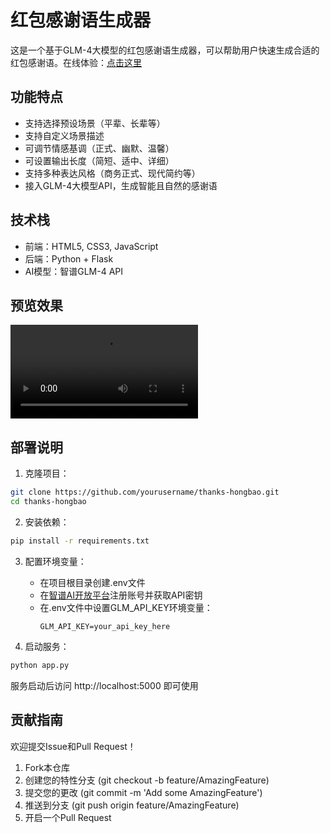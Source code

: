 # 红包感谢语生成器

这是一个基于GLM-4大模型的红包感谢语生成器，可以帮助用户快速生成合适的红包感谢语。在线体验：[点击这里](#)

## 功能特点

- 支持选择预设场景（平辈、长辈等）
- 支持自定义场景描述
- 可调节情感基调（正式、幽默、温馨）
- 可设置输出长度（简短、适中、详细）
- 支持多种表达风格（商务正式、现代简约等）
- 接入GLM-4大模型API，生成智能且自然的感谢语

## 技术栈

- 前端：HTML5, CSS3, JavaScript
- 后端：Python + Flask
- AI模型：智谱GLM-4 API

## 预览效果

![预览效果](doc/demo.mkv)

## 部署说明

1. 克隆项目：
```bash
git clone https://github.com/yourusername/thanks-hongbao.git
cd thanks-hongbao
```

2. 安装依赖：
```bash
pip install -r requirements.txt
```

3. 配置环境变量：
   - 在项目根目录创建.env文件
   - 在[智谱AI开放平台](https://open.bigmodel.cn/)注册账号并获取API密钥
   - 在.env文件中设置GLM_API_KEY环境变量：
     ```
     GLM_API_KEY=your_api_key_here
     ```

4. 启动服务：
```bash
python app.py
```

服务启动后访问 http://localhost:5000 即可使用


## 贡献指南

欢迎提交Issue和Pull Request！

1. Fork本仓库
2. 创建您的特性分支 (git checkout -b feature/AmazingFeature)
3. 提交您的更改 (git commit -m 'Add some AmazingFeature')
4. 推送到分支 (git push origin feature/AmazingFeature)
5. 开启一个Pull Request


